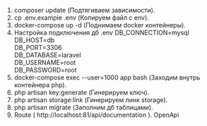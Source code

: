1. composer update (Подтягиваем зависимости).
2. cp .env.example .env (Копируем файл с env).
3. docker-compose up -d (Поднимаем docker контейнеры).
4. Настройка подключения дб .env
      DB_CONNECTION=mysql <br>
      DB_HOST=db <br>
      DB_PORT=3306 <br>
      DB_DATABASE=laravel <br>
      DB_USERNAME=root <br>
      DB_PASSWORD=root
5. docker-compose exec --user=1000 app bash (Заходим внутрь контейнера php).
6. php artisan key:generate (Гинерируем ключ).
7. php artisan storage:link (Гинерируем линк storage).
8. php artisan migrate (Заполним дб таблицами).
9. Route (
   http://localhost:81/api/documentation
   ). OpenApi 
